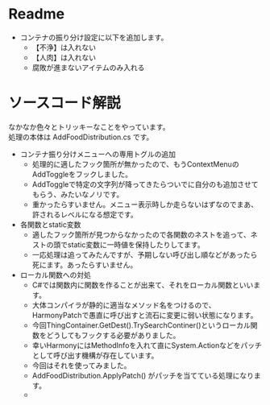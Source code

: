 # Readme
* コンテナの振り分け設定に以下を追加します。
  * 【不浄】は入れない
  * 【人肉】は入れない
  * 腐敗が進まないアイテムのみ入れる

# ソースコード解説

なかなか色々とトリッキーなことをやっています。  
処理の本体は AddFoodDistribution.cs です。  

* コンテナ振り分けメニューへの専用トグルの追加
  * 処理的に適したフック箇所が無かったので、もうContextMenuのAddToggleをフックしました。
  * AddToggleで特定の文字列が降ってきたらついでに自分のも追加させてもらう、みたいなノリです。
  * 重かったらすいません。メニュー表示時しか走らないはずなのでまあ、許されるレベルになる想定です。 
* 各関数とstatic変数
  * 適したフック箇所が見つからなかったので各関数のネストを追って、ネストの頭でstatic変数に一時値を保持したりしてます。
  * 一応処理は追ってみたんですが、予期しない呼び出し順などがあったら死にます。あったらすいません。
* ローカル関数への対処
  * C#では関数内に関数を作ることが出来て、それをローカル関数といいます。
  * 大体コンパイラが静的に適当なメソッド名をつけるので、HarmonyPatchで愚直に呼び出すと流石に変更に弱い状態になります。
  * 今回ThingContainer.GetDest().TrySearchContiner()というローカル関数をどうしてもフックする必要がありました。
  * 幸いHarmonyにはMethodInfoを入れて直にSystem.Actionなどをパッチとして呼び出す機構が存在しています。
  * 今回はそれを使ってみました。
  * AddFoodDistribution.ApplyPatch() がパッチを当てている処理になります。
  * 